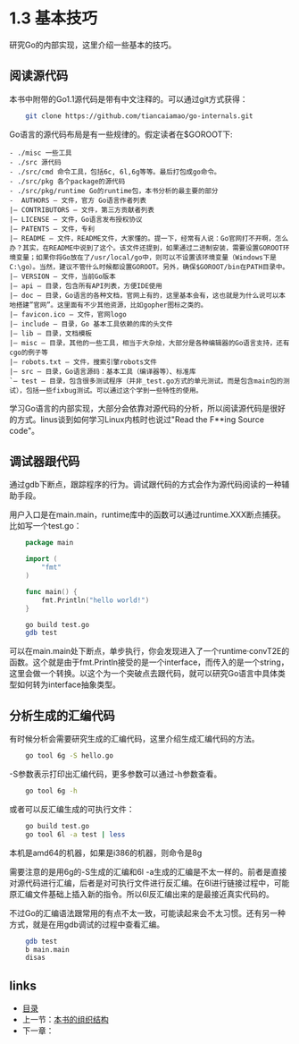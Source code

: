 # 1.3 基本技巧
 研究Go的内部实现，这里介绍一些基本的技巧。

## 阅读源代码
本书中附带的Go1.1源代码是带有中文注释的。可以通过git方式获得：

```sh
	git clone https://github.com/tiancaiamao/go-internals.git
```

Go语言的源代码布局是有一些规律的。假定读者在$GOROOT下:

	- ./misc 一些工具
	- ./src 源代码
	- ./src/cmd 命令工具，包括6c, 6l,6g等等。最后打包成go命令。
	- ./src/pkg 各个package的源代码
	- ./src/pkg/runtime Go的runtime包，本书分析的最主要的部分
	-  AUTHORS — 文件，官方 Go语言作者列表
	|– CONTRIBUTORS — 文件，第三方贡献者列表
	|– LICENSE — 文件，Go语言发布授权协议
	|– PATENTS — 文件，专利
	|– README — 文件，README文件，大家懂的。提一下，经常有人说：Go官网打不开啊，怎么办？其实，在README中说到了这个。该文件还提到，如果通过二进制安装，需要设置GOROOT环境变量；如果你将Go放在了/usr/local/go中，则可以不设置该环境变量（Windows下是C:\go）。当然，建议不管什么时候都设置GOROOT。另外，确保$GOROOT/bin在PATH目录中。
	|– VERSION — 文件，当前Go版本
	|– api — 目录，包含所有API列表，方便IDE使用
	|– doc — 目录，Go语言的各种文档，官网上有的，这里基本会有，这也就是为什么说可以本地搭建”官网”。这里面有不少其他资源，比如gopher图标之类的。
	|– favicon.ico — 文件，官网logo
	|– include — 目录，Go 基本工具依赖的库的头文件
	|– lib — 目录，文档模板
	|– misc — 目录，其他的一些工具，相当于大杂烩，大部分是各种编辑器的Go语言支持，还有cgo的例子等
	|– robots.txt — 文件，搜索引擎robots文件
	|– src — 目录，Go语言源码：基本工具（编译器等）、标准库
	`– test — 目录，包含很多测试程序（并非_test.go方式的单元测试，而是包含main包的测试），包括一些fixbug测试。可以通过这个学到一些特性的使用。

学习Go语言的内部实现，大部分会依靠对源代码的分析，所以阅读源代码是很好的方式。linus谈到如何学习Linux内核时也说过"Read the F**ing Source code"。

## 调试器跟代码
通过gdb下断点，跟踪程序的行为。调试跟代码的方式会作为源代码阅读的一种辅助手段。

用户入口是在main.main，runtime库中的函数可以通过runtime.XXX断点捕获。比如写一个test.go：

```go
	package main

	import (
		"fmt"
	)

	func main() {
		fmt.Println("hello world!")
	}
```

```sh
	go build test.go
	gdb test
```
可以在main.main处下断点，单步执行，你会发现进入了一个runtime·convT2E的函数。这个就是由于fmt.Println接受的是一个interface，而传入的是一个string，这里会做一个转换。以这个为一个突破点去跟代码，就可以研究Go语言中具体类型如何转为interface抽象类型。

## 分析生成的汇编代码
有时候分析会需要研究生成的汇编代码，这里介绍生成汇编代码的方法。

```sh
	go tool 6g -S hello.go
```

-S参数表示打印出汇编代码，更多参数可以通过-h参数查看。

```sh
	go tool 6g -h
```

或者可以反汇编生成的可执行文件：

```sh
	go build test.go
	go tool 6l -a test | less
```

本机是amd64的机器，如果是i386的机器，则命令是8g

需要注意的是用6g的-S生成的汇编和6l -a生成的汇编是不太一样的。前者是直接对源代码进行汇编，后者是对可执行文件进行反汇编。在6l进行链接过程中，可能原汇编文件基础上插入新的指令。所以6l反汇编出来的是最接近真实代码的。

不过Go的汇编语法跟常用的有点不太一致，可能读起来会不太习惯。还有另一种方式，就是在用gdb调试的过程中查看汇编。

```sh
	gdb test
	b main.main
	disas
```

## links
 * [目录](<preface.md>)
 * 上一节：[本书的组织结构](<01.2.md>)
 * 下一章：
